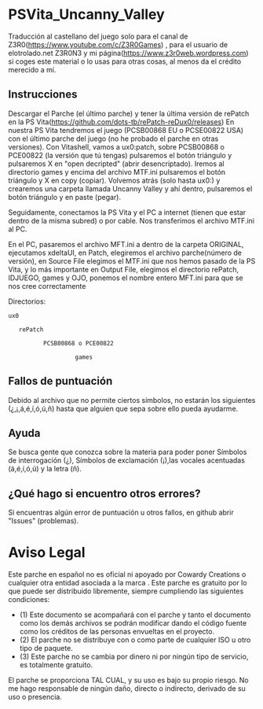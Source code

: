 # PSVita_Uncanny_Valley
Traducción al castellano del juego solo para el canal de Z3R0(https://www.youtube.com/c/Z3R0Games) , para el usuario de elotrolado.net Z3R0N3 y mi página(https://www.z3r0web.wordpress.com) si coges este material o lo usas para otras cosas, al menos da el crédito merecido a mí.


## Instrucciones
Descargar el Parche (el último parche) y tener la última versión de rePatch en la PS Vita(https://github.com/dots-tb/rePatch-reDux0/releases) En nuestra PS Vita tendremos el juego (PCSB00868 EU o PCSE00822 USA) con el último parche del juego (no he probado el parche en otras versiones). Con Vitashell, vamos a ux0:patch, sobre PCSB00868 o PCE00822 (la versión que tú tengas) pulsaremos el botón triángulo y pulsaremos X en "open decripted" (abrir desencriptado). Iremos al directorio games y encima del archivo MTF.ini pulsaremos el botón triángulo y X en copy (copiar). Volvemos atrás (solo hasta ux0:) y crearemos una carpeta llamada Uncanny Valley y ahí dentro, pulsaremos el botón triángulo y en paste (pegar).

Seguidamente, conectamos la PS Vita y el PC a internet (tienen que estar dentro de la misma subred) o por cable. Nos transferimos el archivo MTF.ini al PC.

En el PC, pasaremos el archivo MFT.ini a dentro de la carpeta ORIGINAL, ejecutamos xdeltaUI, en Patch, elegiremos el archivo parche(número de versión), en Source File elegimos el MTF.ini que nos hemos pasado de la PS Vita, y lo más importante en Output File, elegimos el directorio rePatch, IDJUEGO, games y OJO, ponemos el nombre entero MFT.ini para que se nos cree correctamente

Directorios:

    ux0

       rePatch
   
              PCSB00868 o PCE00822
          
                       games
                       



## Fallos de puntuación

Debido al archivo que no permite ciertos símbolos, no estarán los siguientes (¿,¡,á,é,í,ó,ú,ñ) hasta que alguien que sepa sobre ello pueda ayudarme.


## Ayuda

Se busca gente que conozca sobre la materia para poder poner Símbolos de interrogación (¿), Símbolos de exclamación (¡),las vocales acentuadas (á,é,í,ó,ú) y la letra (ñ).


## ¿Qué hago si encuentro otros errores?

Si encuentras algún error de puntuación u otros fallos, en github abrir "Issues" (problemas).

# Aviso Legal

Este parche en español no es oficial ni apoyado por Cowardy Creations o cualquier otra entidad asociada a la marca . Este parche es gratuito por lo que puede ser distribuido libremente, siempre cumpliendo las siguientes condiciones: 
- (1) Este documento se acompañará con el parche y tanto el documento como los demás archivos se podrán modificar dando el código fuente como los créditos de las personas envueltas en el proyecto. 
- (2) El parche no se distribuye con o como parte de cualquier ISO u otro tipo de paquete. 
- (3) Este parche no se cambia por dinero ni por ningún tipo de servicio, es totalmente gratuito.

El parche se proporciona TAL CUAL, y su uso es bajo su propio riesgo. No me hago responsable de ningún daño, directo o indirecto, derivado de su uso o presencia.
